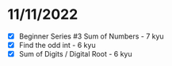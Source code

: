 # 11/11/2022

- [x] Beginner Series #3 Sum of Numbers - 7 kyu
- [x] Find the odd int - 6 kyu
- [x] Sum of Digits / Digital Root - 6 kyu